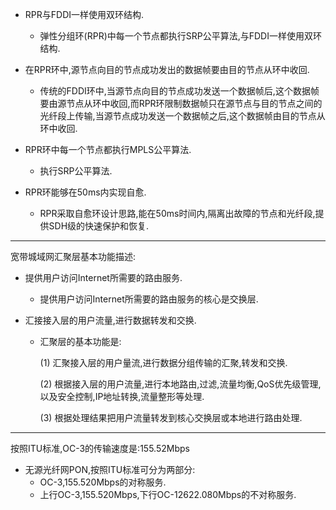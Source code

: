 - RPR与FDDI一样使用双环结构.
  - 弹性分组环(RPR)中每一个节点都执行SRP公平算法,与FDDI一样使用双环结构.

- 在RPR环中,源节点向目的节点成功发出的数据帧要由目的节点从环中收回.
  - 传统的FDDI环中,当源节点向目的节点成功发送一个数据帧后,这个数据帧要由源节点从环中收回,而RPR环限制数据帧只在源节点与目的节点之间的光纤段上传输,当源节点成功发送一个数据帧之后,这个数据帧由目的节点从环中收回.
- RPR环中每一个节点都执行MPLS公平算法.
  - 执行SRP公平算法.

- RPR环能够在50ms内实现自愈.
  - RPR采取自愈环设计思路,能在50ms时间内,隔离出故障的节点和光纤段,提供SDH级的快速保护和恢复.

---



宽带城域网汇聚层基本功能描述:

- 提供用户访问Internet所需要的路由服务.

  - 提供用户访问Internet所需要的路由服务的核心是交换层.

- 汇接接入层的用户流量,进行数据转发和交换.

  - 汇聚层的基本功能是:

    (1) 汇聚接入层的用户量流,进行数据分组传输的汇聚,转发和交换.

    (2) 根据接入层的用户流量,进行本地路由,过滤,流量均衡,QoS优先级管理,以及安全控制,IP地址转换,流量整形等处理.

    (3) 根据处理结果把用户流量转发到核心交换层或本地进行路由处理.

---

按照ITU标准,OC-3的传输速度是:155.52Mbps

- 无源光纤网PON,按照ITU标准可分为两部分:
  - OC-3,155.520Mbps的对称服务.
  - 上行OC-3,155.520Mbps,下行OC-12622.080Mbps的不对称服务.